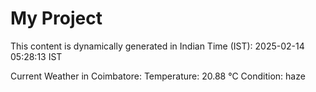 # My Project

This content is dynamically generated in Indian Time (IST): 2025-02-14 05:28:13 IST


Current Weather in Coimbatore:
Temperature: 20.88 °C
Condition: haze
